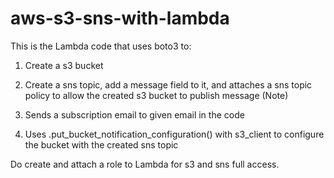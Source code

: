 # aws-s3-sns-with-lambda

This is the Lambda code that uses boto3 to:

1. Create a s3 bucket

2. Create a sns topic, add a message field to it, and attaches a sns topic policy to allow the created s3 bucket to publish message (Note)

3. Sends a subscription email to given email in the code

4. Uses .put_bucket_notification_configuration() with s3_client to configure the bucket with the created sns topic

Do create and attach a role to Lambda for s3 and sns full access.
